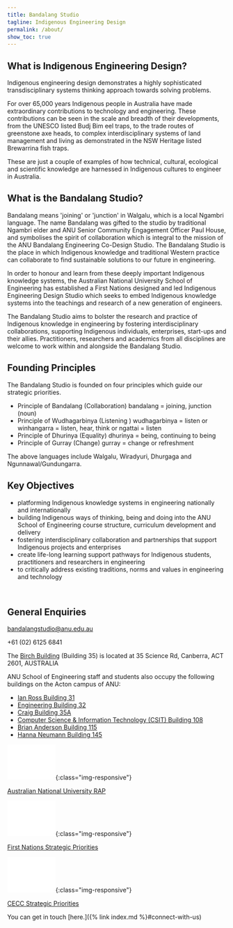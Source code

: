 ```yaml
---
title: Bandalang Studio 
tagline: Indigenous Engineering Design
permalink: /about/
show_toc: true
---
```


## What is Indigenous Engineering Design?

Indigenous engineering design demonstrates a highly sophisticated transdisciplinary systems thinking approach towards solving problems. 

For over 65,000 years Indigenous people in Australia have made extraordinary contributions to technology and engineering. These contributions can be seen in the scale and breadth of their developments, from the UNESCO listed Budj Bim eel traps, to the trade routes of greenstone axe heads, to complex interdisciplinary systems of land management and living as demonstrated in the NSW Heritage listed Brewarrina fish traps. 

These are just a couple of examples of how technical, cultural, ecological and scientific knowledge are harnessed in Indigenous cultures to engineer in Australia.

## What is the Bandalang Studio? 

Bandalang means 'joining' or 'junction' in Walgalu, which is a local Ngambri language. The name Bandalang was gifted to the studio by traditional Ngambri elder and ANU Senior Community Engagement Officer Paul House, and symbolises the spirit of collaboration which is integral to the mission of the ANU Bandalang Engineering Co-Design Studio. The Bandalang Studio is the place in which Indigenous knowledge and traditional Western practice can collaborate to find sustainable solutions to our future in engineering.

In order to honour and learn from these deeply important Indigenous knowledge systems, the Australian National University School of Engineering has established a First Nations designed and led Indigenous Engineering Design Studio which seeks to embed Indigenous knowledge systems into the teachings and research of a new generation of engineers.

The Bandalang Studio aims to bolster the research and practice of Indigenous knowledge in engineering by fostering interdisciplinary collaborations, supporting Indigenous individuals, enterprises, start-ups and their allies. Practitioners, researchers and academics from all disciplines are welcome to work within and alongside the Bandalang Studio.


## Founding Principles 

The Bandalang Studio is founded on four principles which guide our strategic priorities.

- Principle of Bandalang (Collaboration) bandalang = joining, junction (noun)
- Principle of Wudhagarbinya (Listening ) wudhagarbinya = listen or winhangarra = listen, hear, think or ngattai = listen
- Principle of Dhurinya (Equality) dhurinya = being, continuing to being
- Principle of Gurray (Change) gurray = change or refreshment

The above languages include Walgalu, Wiradyuri, Dhurgaga and Ngunnawal/Gundungarra. 

## Key Objectives 

- platforming Indigenous knowledge systems in engineering nationally and internationally
- building Indigenous ways of thinking, being and doing into the ANU School of Engineering course structure, curriculum development and delivery
- fostering interdisciplinary collaboration and partnerships that support Indigenous projects and enterprises
- create life-long learning support pathways for Indigenous students, practitioners and researchers in engineering
- to critically address existing traditions, norms and values in engineering and technology 



<br/>

## General Enquiries

bandalangstudio@anu.edu.au

+61 (02) 6125 6841


The [Birch Building](https://www.anu.edu.au/maps#search=birch+building&show=28991) (Building 35) is located at 35 Science Rd, Canberra, ACT 2601, AUSTRALIA

ANU School of Engineering staff and students also occupy the following buildings on the Acton campus of ANU:

- [Ian Ross Building 31](https://www.anu.edu.au/maps#show=28985)
- [Engineering Building 32](https://www.anu.edu.au/maps#show=28987) 
- [Craig Building 35A](https://www.anu.edu.au/maps#show=29219)
- [Computer Science & Information Technology (CSIT) Building 108](https://www.anu.edu.au/maps#show=29097)
- [Brian Anderson Building 115](https://www.anu.edu.au/maps#show=29103)
- [Hanna Neumann Building 145](https://www.anu.edu.au/maps#show=102872)

<style>
/* FIXME (duplicated across from cybernetics homepage) */
.img-container {
  display: grid;
  place-items: center;
}
.img-container img {
  width: 50%;
  margin-bottom: 1rem;
}
</style>

<div class="grid grid--3">
  <article markdown="1">

![image-title-here](/assets/images/Blank.jpg){:class="img-responsive"}

[Australian National University RAP](https://www.anu.edu.au/about/strategic-planning/reconciliation-action-plan)

  </article>

  <article markdown="1">

  ![image-title-here](/assets/images/Blank.jpg){:class="img-responsive"}

[First Nations Strategic Priorities](https://engage.anu.edu.au/giving/first-nations)

  </article>

  <article markdown="1">

 ![image-title-here](/assets/images/Blank.jpg){:class="img-responsive"}


[CECC Strategic Priorities](https://cecs.anu.edu.au/sites/default/files/reimagine_engineering_computer_science_strategic_intent_2021_-_2025.pdf)


  </article>

</div>




You can get in touch [here.]({% link index.md %}#connect-with-us)
